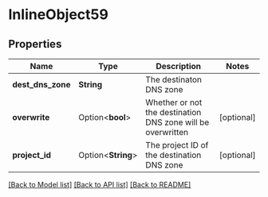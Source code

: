 # InlineObject59

## Properties

Name | Type | Description | Notes
------------ | ------------- | ------------- | -------------
**dest_dns_zone** | **String** | The destinaton DNS zone | 
**overwrite** | Option<**bool**> | Whether or not the destination DNS zone will be overwritten | [optional]
**project_id** | Option<**String**> | The project ID of the destination DNS zone | [optional]

[[Back to Model list]](../README.md#documentation-for-models) [[Back to API list]](../README.md#documentation-for-api-endpoints) [[Back to README]](../README.md)


